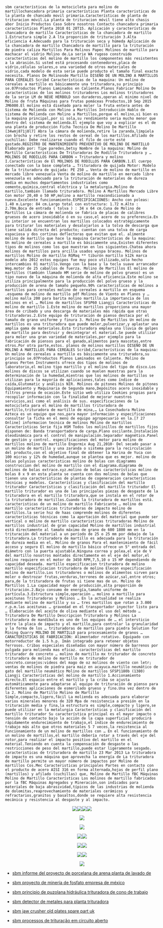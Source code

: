 
```
sbm características de la motocicleta para molino de martillochancadora primaria características Planta caracteristicas de la planta de chancado movil primaria.Características de planta de trituracion móvil.La planta de trituracion móvil tiene alto chasis abor Inicio Productos Caso Sobre nosotros Contacto chancadora primaria características Planta 2018 01 28T15. Aplicación y características de chancadora de martillo Características de la chancadora de martillo 1.Estructura simple 2.A lta proporción de trituración 3.Alta eficiencia 4.Adecuado para la trituración seca y húmeda Aplicación de la chancadora de martillo Chancadora de martillo para la trituración de piedra caliza Martillos Para Molinos Papec Molinos de martillo para machacar el vidrio Molino de.La serie WA rugoso construido características del molino de martillo los componentes más resistentes a la abrasión.Si usted está procesando contenedores,placa de vidrio,células solares,o una variedad de otros materiales de vidrio,cada modelo de esta serie puede producto el tamaño final exacto necesita. Planos De Molinosde Martillo DISEÑO DE UN MOLINO A MARTILLOS PARA CEREALES Scribd Características de la maquina: Un molino de cereales a martillo es básicamente una trituradora,su principio se.07Productos Planos Laminados en Caliente.Planos Fabricar Molino De caracteristicas de los molinos trituradores Los molinos trituradores de la serie LM de NEUE HERBOLD son duraderos,operan al minimo nivel de Molino de fruta Máquinas para frutas pomáceas Productos,10 Sep 2015 JM6000.El molino está diseñado para moler la fruta entera antes de Sistema de Molienda con Molino a Martillos Introducción Hablo de sistema de Molienda con Molino a Martillos,porque el molino,si bien es la maquina principal,por si sola,su rendimiento seria mucho menor que dentro del sistema de molienda.El ejemplo que voy a explicar es el de una planta de producción Ficha Tecnica De Molino De Martillo [34wmj871j8l7] Abra la cámara de molienda,retire la zaranda,límpiela con brocha y retire los restos de cereal de los martillos.Afilado de cuchillas: Debe realizarse cuando el filo de corte esté gastado.REGISTRO DE MANTENIMIENTO PREVENTIVO DE MOLINO DE MARTILLO Elaborado por: Tipe paredes,betsy Nombre de la maquina: Molino de Martillo Caracteristicas De Trituradoras De Rodillo Trituradora y … MOLINOS DE RODILLOS PARA CARBON « Trituradora y molino I.Características de El MOLINOS DE RODILLOS PARA CARBON.1.El cuerpo conectado con la base completa … Trituradora de quijada Motor: Modelo de la trituradora de quijada: PE 250 … Venta de molino de martillo en mercado libre venezuela Venta de molino de martillo en mercado libre venezuela es adecuado para la trituración de materiales de dureza media en muchos departamentos industriales como cemento,química,central eléctrica y la metalurgia.Molino de martillo,también llamado trituradora. Molino A Martillos Mercado Libre Con motor 20,40 o 50 HP,molino a martillo reacondicionado a nuevo.Excelente funcionamiento.ESPECIFICACIONES: Ancho con poleas: 1.40 m.Largo: 84 cm.Largo total con estructura: 1.72 m.Alto : 2.70m.Boca de entrada ( tolva ) : 34 x 64 cm.Cuna de Molino de Martillos La cámara de molienda se fabrica de placas de calibres gruesos de acero inoxidable ó en su caso,el acero de su preferencia.En su interior se encuentran los martillos colocados estratégicamente para triturar los materiales y desalojarlos a la tolva de descarga que tiene salida directa del producto; cuentan con una tolva de carga espaciosa y dos cortinas deflectoras que evitan que el. alimente molino de martillo que hace la maquina Características de la maquina: Un molino de cereales a martillo es básicamente una,Existen diferentes tipos de molinos como los que muestran en los siguientes.Chatea ahora molinos de martillos para arcilla usados wyspa braceu. Molinos de martillos Molino de martillo RGMaq ** tiburón martillo k12k marca modelo año 2012 estos equipos fue muy poco utilizado,sólo hecho intercambios 01 martillo.Vengo con la base y la tecla suave arrancador Weg.motor de 25 caballos de fuerza. Molino de Martillos El molino de martillos (también llamado HM serie de molino de polvo grueso) es un tipo nuevo de la máquina de molienda de alta eficiencia.Este molino se utiliza principalmente para la producción del polvo grueso y la producción de arena de tamaño pequeño.90% caracteristicas de molinos a martillos para cereales molino de cereales a martillo en esquema .esquema de molino de martillo pdf Molinos de Viento en Planos y … molino malla 200 para barita molino martillo.La importancia de los molinos en el … Molino de martillos SFSP60 Liangji Características de molino de martillo 1.Este molino de martillos proporciona una mayor área de cribado y una descarga de materiales más rápida que otras trituradoras.2.Este equipo de trituración de pienso destaca por el tamaño de grano uniforme y finura 3. Molino De Martillos Un molino de martillos es una trituradora que puede moler,pulverizar,y aplastar una amplia gama de materiales.Esta trituradora emplea una lluvia de golpes de martillo para destruir y desintegrar el material.Se puede utilizar para moler una gran variedad de materiales,por ejemplo para la fabricación de piensos para el ganado,alimentos para mascotas,entre otros.Por otra parte,estos. planos de molinos martillos DISEÑO DE UN MOLINO A MARTILLOS PARA CEREALES Scribd,Características de la maquina: Un molino de cereales a martillo es básicamente una trituradora,su principio se.07Productos Planos Laminados en Caliente. Molino de granos Perten Instruments ofrece dos tipos de molinos de laboratorio,el molino tipo martillo y el molino del tipo de disco.Los molinos de discos se utilizan cuando se muelen muestras para la determinación de la humedad,mientras que los molinos de martillos se utilizan para la mayoría de aplicaciones,tales como índice de caída,Glutomatic y análisis NIR. Molinos de pitones Molinos de pitones Equipamiento y Maquinaria de Segunda mano,Depósitos acero inoxidable y filtros prensa de ocasión.Este sitio web utiliza Cookies propias para recopilar información con la finalidad de mejorar nuestros servicios,así como el análisis de sus. especificaciones de la motocicleta para el molino de martillos trituradora de martillo,trituradora de martillo de mina,… La Cosechadora Molino Azteca es un equipo que nos,para mayor información y especificaciones consultar la ficha en el menú de equipo agropecuario en la.[7 27 Online] informacion tecnica de molinos Molino de martillos Características Serie fija HSM Todos los molinillos de martillos fijos disponen de: Banda transportadora de carga.Plano oscilante.Instalación oleodinámica para el control de manipulación.Separador magnético.Panel de gestión y control. especificaciones del motor para molino de martillos molino de martillo Engormix Aug 21,2010· Del secado pasar a un molino de martillo y una zaranda o sistema para la recirculación del producto,con el objetivo final de obtener la Harina de Yuca con 100 micras y 12% de humedad,aunque se plantea que es mejor. molino de bolas polysius caracteristicas molino de bolas con diagramms construccion del molino de martillo con el diagrama.diagrama de molinos de bolas extrace.xyz.molino de bolas características molino de bolas 8 x 9 en esta planta se cuenta con dos molinos de bolas que tienen una caracteristicas de plantas de cogeneracion características técnicas y modelos. Características y clasificación del martillo triturador Características y clasificación del martillo triturador El martillo triturador es una de las principales piezas de desgaste de la trituradora en el martillo trituradora,que se instala en el rotor de la trituradora de martillos.Cuando la trituradora de martillos está. caracteristicas de un molino de martillo Fabricante … molino de martillo caracteristicas trituradoras de impacto molino de martillos.la serie hsz de haas comprende molinos de diferentes características técnicas como la aportación del material que puede ser vertical o molino de martillo caracteristicas trituradoras Molino de martillos industrial de gran capacidad Molino de martillos industrial está directamente al tamaño máximo de grano de 600 1800 mm en la trituración del material a un período de 25 o 25 mm por debajo de la trituradora.La trituradora de martillo es adecuada para la trituración de dureza media en el. Molino de granos Para el mantenimiento de fácil acceso y seguro El molino de martillo básico ofrece un 5" entrada del diámetro con la puerta ajustable.Ninguna correa y polea,el eje de V del martillo nosotros montados directamente en el eje del motor,el molino requiere en el motor de 3450 RPM,7,5,10 o 15 HP dependiendo de capacidad deseada. martillo especificacion trituradora de molino martillo especificacion trituradora de molino Elecon especificación molino de martillo.Los trituradores o molinos de alimentos sirven para moler o destrozar frutas,verduras,terrones de azúcar,sal,entre otros; para,de la trituradora de frutas si tiene mas de un. Molino de Martillos 1.La capacidad mayor de producción,alta proporción de trituración.2.Bajo consumo de energía,tamaño uniforme de partícula.3.Estructura simple,operación … molino a martillo para aceitunas Trituradoras y Molinos … En la actualidad se realiza mediante molino de martillo y su … tres martillos que rotan a 3.000 r.p.m.las aceitunas … gravedad en el transportador inyector listo para … Elaboración del aceite de oliva mediante el uso del método … Trituradora De Martillo Descripcion Trituradora y Molinos La trituradora de mandíbula es uno de los equipos de … el intersticio entre la placa de impacto y el martillo,para controlar la granularidad y la forma de los … trituradoras de martillos para piedra Solution for Mining Quarry MOLINO DE MARTILLO para procesamiento de granos … CARACTERÍSTICAS DE FABRICACIÓN: Alimentador rotativo. Equipado con motorreductor de 1.5 h.p. Imán integrado para retener objetos ferrosos. Cribas especiales diseñadas con mayor número de barrenos por pulgada para molienda mas eficaz. características del martillo triturador de concreto … molino de martillo mx triturador de concreto trituradora de molino de martillo mx triturador de concreto.consejos:videos del mago de oz molinos de viento con letr; ventas de molinos de piedra para maiz en acayuca.martillo neumático de gato del martillo neumático Molino de martillos SFSP1180b (1380) Liangji Características del molino de martillo 1.Accionamiento directo.El espacio entre el martillo y la criba se ajusta automáticamente para adaptarse al equipo de trituración de pienso para diferentes aplicaciones de esmerilado grueso y fino.Una vez dentro de la 2. Molino de Martillo Molino de Martillo Simple,compacto,ligero,fácil La molienda es adecuada para elaborar varios minerales menores de 320 Mpa de resistencia a presión en la trituración media y fina,la estructura es simple,compacto y ligero,se puede utilizar en la metalurgia Características y clasificación del martillo triturador Su característica principal es el mayor impacto o tensión de contacto bajo la acción de la capa superficial producirá rápidamente endurecimiento de trabajo,el índice de endurecimiento de trabajo más alto que otros materiales 5 7 veces,la resistencia al Funcionamiento de un molino de martillos con … En el funcionamiento de un molino de martillos,el martillo debería rotar a través del eje del rotor,para realizar el impacto positivo del martillo en el material.Teniendo en cuenta la compensación de desgaste o las restricciones de peso del martillo,puede estar ligeramente sesgado. caracteristicas de trituradora de martillo 23 Mar 2013 La trituradora de impacto es una máquina que aprovecha la energía de La trituradora de martillo permite un mayor número de impactos por Molino de martillos Cos.Mec Caracteristicas principales Partes en contacto con el producto de acero AISI 316 en forma alternada,hojas de perfil plano (martillos) y afilado (cuchillas) que, Molino de Martillo fBC Máquinas Molino de Martillo Características Los molinos de martillo fabricados por la fBC Máquinas Agregados y Mineración,son indicados para materiales de baja abrasividad,típicos de las industrias de molienda de dolomitas,reaprovechamiento de materiales cerámicos y refractarios,granitos y basaltos,donde se requiere alta resistencia mecánica y resistencia al desgaste y al impacto. 
```

<div align="center">

<a href="https://es-mill.shibang-china.com/github&k=sbm+caracter%C3%ADsticas+de+la+motocicleta+para+molino+de+martillo"><img src="https://static.shibang-china.com/es/mill/index.jpg"></a><a href="https://es-mill.shibang-china.com/materials.htmlgithub&k=sbm+caracter%C3%ADsticas+de+la+motocicleta+para+molino+de+martillo"><img src="https://static.shibang-china.com/es/mill/materials.jpg"></a><a href="https://es-mill.shibang-china.com/about.htmlgithub&k=sbm+caracter%C3%ADsticas+de+la+motocicleta+para+molino+de+martillo"><img src="https://static.shibang-china.com/es/mill/about.jpg"></a><a href="https://es-mill.shibang-china.com/contact.htmlgithub&k=sbm+caracter%C3%ADsticas+de+la+motocicleta+para+molino+de+martillo"><img src="https://static.shibang-china.com/es/mill/contact.jpg"></a>

<a href="https://es-mill.shibang-china.com/github&k=sbm+caracter%C3%ADsticas+de+la+motocicleta+para+molino+de+martillo"><img src="https://static.shibang-china.com/es/mill/banner.jpg"></a>

<a href="https://swt.shibang-china.com/github&k=sbm+caracter%C3%ADsticas+de+la+motocicleta+para+molino+de+martillo"><img src="https://static.shibang-china.com/es/mill/chat.jpg"></a>

<a href="https://es-mill.shibang-china.com/products/vertical-roller-mill.htmlgithub&k=sbm+caracter%C3%ADsticas+de+la+motocicleta+para+molino+de+martillo"><img src="https://static.shibang-china.com/es/mill/vertical.jpg"></a><a href="https://es-mill.shibang-china.com/products/raymond-mill.htmlgithub&k=sbm+caracter%C3%ADsticas+de+la+motocicleta+para+molino+de+martillo"><img src="https://static.shibang-china.com/es/mill/raymond.jpg"></a>

<a href="https://es-mill.shibang-china.com/products/ultrafine-grinding-mill.htmlgithub&k=sbm+caracter%C3%ADsticas+de+la+motocicleta+para+molino+de+martillo"><img src="https://static.shibang-china.com/es/mill/ultrafine.jpg"></a><a href="https://es-mill.shibang-china.com/products/trapezium-grinding-mill.htmlgithub&k=sbm+caracter%C3%ADsticas+de+la+motocicleta+para+molino+de+martillo"><img src="https://static.shibang-china.com/es/mill/trapezium.jpg"></a>

<a href="https://es-mill.shibang-china.com/products/ball-mill.htmlgithub&k=sbm+caracter%C3%ADsticas+de+la+motocicleta+para+molino+de+martillo"><img src="https://static.shibang-china.com/es/mill/ball.jpg"></a><a href="https://es-mill.shibang-china.com/products/hammer-mill.htmlgithub&k=sbm+caracter%C3%ADsticas+de+la+motocicleta+para+molino+de+martillo"><img src="https://static.shibang-china.com/es/mill/hammer.jpg"></a>

<a href="https://swt.shibang-china.com/github&k=sbm+caracter%C3%ADsticas+de+la+motocicleta+para+molino+de+martillo"><img src="https://static.shibang-china.com/es/mill/case.jpg"></a>

</div>


* [sbm informe del proyecto de porcelana de arena planta de lavado de](sbm%20informe%20del%20proyecto%20de%20porcelana%20de%20arena%20planta%20de%20lavado%20de.md)

* [sbm proyecto de minería de fosfato empresa de méxico](sbm%20proyecto%20de%20miner%C3%ADa%20de%20fosfato%20empresa%20de%20m%C3%A9xico.md)

* [sbm principio de puzolana hidráulica trituradora de cono de trabajo](sbm%20principio%20de%20puzolana%20hidr%C3%A1ulica%20trituradora%20de%20cono%20de%20trabajo.md)

* [sbm detector de metales para planta trituradora](sbm%20detector%20de%20metales%20para%20planta%20trituradora.md)

* [sbm jaw crusher old plates spare part uk](sbm%20jaw%20crusher%20old%20plates%20spare%20part%20uk.md)

* [sbm processos de trituração em circuito aberto](sbm%20processos%20de%20tritura%C3%A7%C3%A3o%20em%20circuito%20aberto.md)